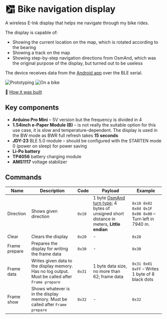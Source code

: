 # <img src="https://github.com/Radiokot/osmand-display-app/raw/main/app/src/main/res/mipmap-hdpi/ic_launcher.png" alt="Icon" style="vertical-align: bottom; height: 1.2em;"/> Bike navigation display
A wireless E-Ink display that helps me navigate through my bike rides.

The display is capable of:
- Showing the current location on the map, which is rotated according to the bearing
- Showing a track on the map
- Showing step-by-step navigation directions from OsmAnd, which was the original purpose of the display, but turned out to be useless

The device receives data from the [Android app](https://github.com/Radiokot/osmand-display-app) over the BLE serial.

<p float="left">
  <img src="https://user-images.githubusercontent.com/5675681/210539138-c739653d-2bbe-474f-b061-48d86704e82c.png" width="400" alt="Prototyping"/>
  <img src="https://user-images.githubusercontent.com/5675681/212536029-b758ba95-dd6e-4a5c-be77-41d6c6c35408.png" width="225" alt="On a bike"/>
</p>

📒 [How it was built](https://blog.radiokot.com.ua/bike-nav-display)

## Key components
- **Arduino Pro Mini** – 5V version but the frequency is divided in 4
- **1.54inch e-Paper Module (B)** – is not really the suitable option for this use case, it is slow and temperature-dependent. The display is used in the BW mode as BWR full refresh takes **15 seconds**
- **JDY-23** BLE 5.0 module – should be configured with the STARTEN mode 0 (power on sleep) for power saving
- **Li-Po battery**
- **TP4056** battery charging module
- **AMS1117** voltage stabilizer

## Commands
| Name | Description | Code | Payload | Example |
| -----|-------------|------|---------|---------|
|Direction|Shows given direction|`0x10`|1 byte [OsmAnd turn type](https://github.com/osmandapp/OsmAnd/blob/master/OsmAnd-java/src/main/java/net/osmand/router/TurnType.java); 4 bytes of unsigned short distance in meters, **Little endian**| `0x10 0x02 0x04 0x1F 0x00 0x00` – Turn left in 7940 m.|
|Clear|Clears the display|`0x20`|-|`0x20`|
|Frame prepare|Prepares the display for writing the frame data|`0x30`|-|`0x30`|
|Frame data|Writes given data to the display memory. Has no log output. Must be called after `Frame prepare`|`0x31`|1 byte data size, no more than 62; frame data|`0x31 0x01 0xFF` – Writes 1 byte of 8 black dots|
|Frame show|Shows whatever is in the display memory. Must be called after `Frame prepare`|`0x32`|-|`0x32`|
